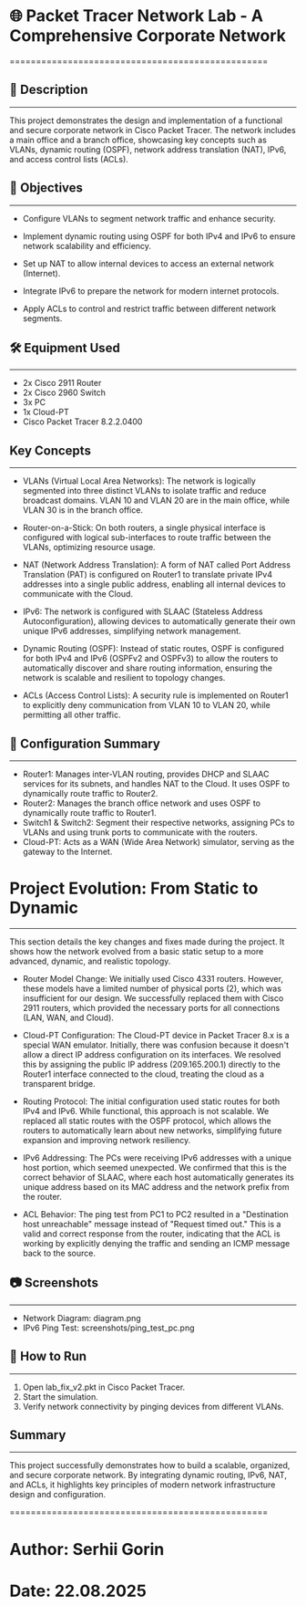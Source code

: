 # 🌐 Packet Tracer Network Lab - A Comprehensive Corporate Network
=================================================

## 📌 Description
-----------
  This project demonstrates the design and implementation of a functional and secure corporate network in Cisco Packet Tracer. 
  The network includes a main office and a branch office, showcasing key concepts such as VLANs, 
  dynamic routing (OSPF), network address translation (NAT), IPv6, and access control lists (ACLs).

## 🎯 Objectives
----------
- Configure VLANs to segment network traffic and enhance security.

- Implement dynamic routing using OSPF for both IPv4 and IPv6 to ensure network 
  scalability and efficiency.
  
- Set up NAT to allow internal devices to access an external network (Internet).

- Integrate IPv6 to prepare the network for modern internet protocols.

- Apply ACLs to control and restrict traffic between different network segments.

## 🛠 Equipment Used
--------------
- 2x Cisco 2911 Router
- 2x Cisco 2960 Switch
- 3x PC
- 1x Cloud-PT
- Cisco Packet Tracer 8.2.2.0400

## Key Concepts
------------
- VLANs (Virtual Local Area Networks): The network is logically segmented into three distinct VLANs to isolate traffic and reduce broadcast domains. 
  VLAN 10 and VLAN 20 are in the main office, while VLAN 30 is in the branch office.

- Router-on-a-Stick: On both routers, a single physical interface is configured with logical sub-interfaces to route traffic between the VLANs, 
  optimizing resource usage.

- NAT (Network Address Translation): A form of NAT called Port Address Translation (PAT) is configured on Router1 to translate private IPv4 addresses into a single public address, 
  enabling all internal devices to communicate with the Cloud.

- IPv6: The network is configured with SLAAC (Stateless Address Autoconfiguration), allowing devices to automatically generate their own unique IPv6 addresses, 
  simplifying network management.
  
- Dynamic Routing (OSPF): Instead of static routes, OSPF is configured for both IPv4 and IPv6 (OSPFv2 and OSPFv3) to allow the routers to automatically discover and share routing information, 
  ensuring the network is scalable and resilient to topology changes.

- ACLs (Access Control Lists): A security rule is implemented on Router1 to explicitly deny communication from VLAN 10 to VLAN 20, while permitting all other traffic.

## 🔧 Configuration Summary
---------------------
- Router1: Manages inter-VLAN routing, provides DHCP and SLAAC services for its subnets, and handles NAT to the Cloud. It uses OSPF to dynamically route traffic to Router2.
- Router2: Manages the branch office network and uses OSPF to dynamically route traffic to Router1.
- Switch1 & Switch2: Segment their respective networks, assigning PCs to VLANs and using trunk ports to communicate with the routers.
- Cloud-PT: Acts as a WAN (Wide Area Network) simulator, serving as the gateway to the Internet.


# Project Evolution: From Static to Dynamic
---------------------
 This section details the key changes and fixes made during the project. It shows how the network evolved from a basic static setup to a more advanced, dynamic, and realistic topology.

- Router Model Change: We initially used Cisco 4331 routers. However, these models have a limited number of physical ports (2), which was insufficient for our design. 
We successfully replaced them with Cisco 2911 routers, which provided the necessary ports for all connections (LAN, WAN, and Cloud).

- Cloud-PT Configuration: The Cloud-PT device in Packet Tracer 8.x is a special WAN emulator. Initially, there was confusion because it doesn't allow a direct IP address configuration on 
its interfaces. We resolved this by assigning the public IP address (209.165.200.1) directly to the Router1 interface connected to the cloud, treating the cloud as a transparent bridge.

- Routing Protocol: The initial configuration used static routes for both IPv4 and IPv6. While functional, this approach is not scalable. We replaced all static routes with the OSPF protocol, 
which allows the routers to automatically learn about new networks, simplifying future expansion and improving network resiliency.

- IPv6 Addressing: The PCs were receiving IPv6 addresses with a unique host portion, which seemed unexpected. We confirmed that this is the correct behavior of SLAAC, where each host 
automatically generates its unique address based on its MAC address and the network prefix from the router.

- ACL Behavior: The ping test from PC1 to PC2 resulted in a "Destination host unreachable" message instead of "Request timed out." This is a valid and correct response from the router, 
indicating that the ACL is working by explicitly denying the traffic and sending an ICMP message back to the source.


## 📷 Screenshots
-----------
- Network Diagram: diagram.png
- IPv6 Ping Test: screenshots/ping_test_pc.png

## 🚀 How to Run
----------
1. Open lab_fix_v2.pkt in Cisco Packet Tracer.
2. Start the simulation.
3. Verify network connectivity by pinging devices from different VLANs.

## Summary
-------
This project successfully demonstrates how to build a scalable, organized, and secure corporate network. 
By integrating dynamic routing, IPv6, NAT, and ACLs, it highlights key principles of modern network infrastructure design and configuration.

=================================================
# Author: Serhii Gorin 
# Date: 22.08.2025

